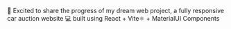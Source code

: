 🚀 Excited to share the progress of my dream web project, a fully responsive car auction website 💻 built using React + Vite⚛️ + MaterialUI Components 
